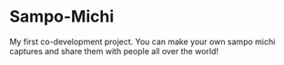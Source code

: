 # Sampo-Michi
My first co-development project.
You can make your own sampo michi captures and share them with people all over the world!
